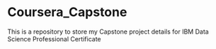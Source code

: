 # Coursera_Capstone
This is a repository to store my Capstone project details for IBM Data Science Professional Certificate
